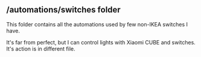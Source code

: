 ## /automations/switches folder

This folder contains all the automations used by few non-IKEA switches I have.

It's far from perfect, but I can control lights with Xiaomi CUBE and switches.
It's action is in different file. 
